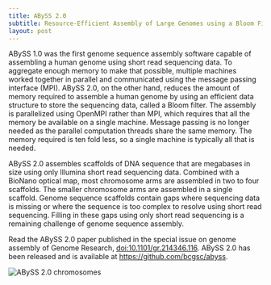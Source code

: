```yaml
---
title: ABySS 2.0
subtitle: Resource-Efficient Assembly of Large Genomes using a Bloom Filter
layout: post
---
```


ABySS 1.0 was the first genome sequence assembly software capable of assembling a human genome using short read sequencing data. To aggregate enough memory to make that possible, multiple machines worked together in parallel and communicated using the message passing interface (MPI). ABySS 2.0, on the other hand, reduces the amount of memory required to assemble a human genome by using an efficient data structure to store the sequencing data, called a Bloom filter. The assembly is parallelized using OpenMPI rather than MPI, which requires that all the memory be available on a single machine. Message passing is no longer needed as the parallel computation threads share the same memory. The memory required is ten fold less, so a single machine is typically all that is needed.

ABySS 2.0 assembles scaffolds of DNA sequence that are megabases in size using only Illumina short read sequencing data. Combined with a BioNano optical map, most chromosome arms are assembled in two to four scaffolds. The smaller chromosome arms are assembled in a single scaffold. Genome sequence scaffolds contain gaps where sequencing data is missing or where the sequence is too complex to resolve using short read sequencing. Filling in these gaps using only short read sequencing is a remaining challenge of genome sequence assembly.

Read the ABySS 2.0 paper published in the special issue on genome assembly of Genome Research, [doi:10.1101/gr.214346.116](http://doi.org/10.1101/gr.214346.116). ABySS 2.0 has been released and is available at <https://github.com/bcgsc/abyss>.

![ABySS 2.0 chromosomes](/img/abyss-2.0.png)
